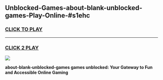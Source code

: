 
## Unblocked-Games-about-blank-unblocked-games-Play-Online-#s1ehc
<h3>
<a href="https://premium.freeplayer.one?title=about-blank-unblocked-games&ref=27F">CLICK TO PLAY</a></h3>
<hr>

<h3>
<a href="https://premium.freeplayer.one?title=about-blank-unblocked-games&ref=27F">CLICK 2 PLAY</a>
  
</h3>

<a href="https://premium.freeplayer.one?title=about-blank-unblocked-games&ref=27F"><img src="https://clearcache.store/games.png"></a>


**about-blank-unblocked-games games unblocked: Your Gateway to Fun and Accessible Online Gaming**
